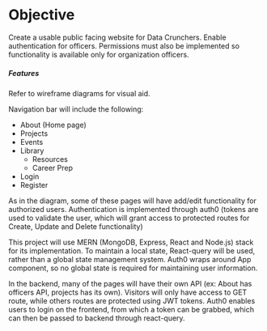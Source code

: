 # Objective

Create a usable public facing website for Data Crunchers. Enable authentication for officers. Permissions must also be implemented so functionality is available only for organization officers.

##### Features

Refer to wireframe diagrams for visual aid.

Navigation bar will include the following:

- About (Home page)
- Projects
- Events
- Library
  - Resources
  - Career Prep
- Login
- Register

As in the diagram, some of these pages will have add/edit functionality for authorized users. Authentication is implemented
through auth0 (tokens are used to validate the user, which will grant access to protected routes for Create, Update and Delete functionality)

This project will use MERN (MongoDB, Express, React and Node.js) stack for its implementation. To maintain a local state, React-query will be used, rather than a global state management system.
Auth0 wraps around App component, so no global state is required for maintaining user information.

In the backend, many of the pages will have their own API (ex: About has officers API, projects has its own). Visitors will only have access to GET route, while others routes are protected using JWT tokens. Auth0 enables users to login on the frontend, from which a token can be grabbed, which can then be passed to backend through react-query.
